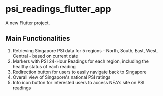 # psi_readings_flutter_app

A new Flutter project.

## Main Functionalities

1. Retrieving Singapore PSI data for 5 regions - North, South, East, West, Central - based on current date
2. Markers with PSI 24-Hour Readings for each region, including the healthy status of each reading
3. Redirection button for users to easily navigate back to Singapore
4. Overall view of Singapore's national PSI ratings
5. Info icon button for interested users to access NEA's site on PSI readings
